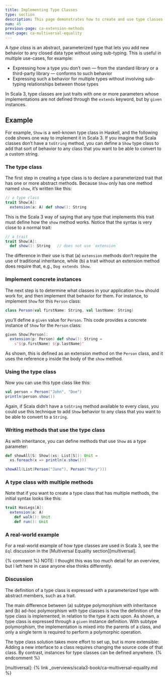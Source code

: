 ```yaml
---
title: Implementing Type Classes
type: section
description: This page demonstrates how to create and use type classes in Scala 3.
num: 45
previous-page: ca-extension-methods
next-page: ca-multiversal-equality
---
```



A *type class* is an abstract, parameterized type that lets you add new behavior to any closed data type without using sub-typing. This is useful in multiple use-cases, for example:

- Expressing how a type you don’t own — from the standard library or a third-party library — conforms to such behavior
- Expressing such a behavior for multiple types without involving sub-typing relationships between those types

In Scala 3, type classes are just traits with one or more parameters whose implementations are not defined through the `extends` keyword, but by `given` instances.


<!-- TODO: discuss where the name "type class" comes from -->
## Example

For example, `Show` is a well-known type class in Haskell, and the following code shows one way to implement it in Scala 3. If you imagine that Scala classes don’t have a `toString` method, you can define a `Show` type class to add that sort of behavior to any class that you want to be able to convert to a custom string.

### The type class

The first step in creating a type class is to declare a parameterized trait that has one or more abstract methods. Because `Show` only has one method named `show`, it’s written like this:

```scala
// a type class
trait Show[A]:
  extension(a: A) def show(): String
```

This is the Scala 3 way of saying that any type that implements this trait must define how the `show` method works. Notice that the syntax is very close to a normal trait:

```scala
// a trait
trait Show[A]:
  def show(): String   // does not use `extension`
```

The difference in their use is that (a) `extension` methods don’t require the use of traditional inheritance, while (b) a trait without an extension method does require that, e.g., `Dog extends Show`.

### Implement concrete instances

The next step is to determine what classes in your application `Show` should work for, and then implement that behavior for them. For instance, to implement `Show` for this `Person` class:

```scala
class Person(val firstName: String, val lastName: String)
```

you’ll define a `given` value for `Person`. This code provides a concrete instance of `Show` for the `Person` class:

```scala
given Show[Person]:
  extension(p: Person) def show(): String = 
    s"${p.firstName} ${p.lastName}"
```

As shown, this is defined as an extension method on the `Person` class, and it uses the reference `p` inside the body of the `show` method.

### Using the type class

Now you can use this type class like this:

```scala
val person = Person("John", "Doe")
println(person.show())
```

Again, if Scala didn’t have a `toString` method available to every class, you could use this technique to add `Show` behavior to any class that you want to be able to convert to a `String`.

### Writing methods that use the type class

As with inheritance, you can define methods that use `Show` as a type parameter:

```scala
def showAll[S: Show](xs: List[S]): Unit =
  xs.foreach(x => println(x.show()))

showAll(List(Person("Jane"), Person("Mary")))
```

### A type class with multiple methods

Note that if you want to create a type class that has multiple methods, the initial syntax looks like this:

```scala
trait HasLegs[A]:
  extension(a: A)
    def walk(): Unit
    def run(): Unit
```

### A real-world example

For a real-world example of how type classes are used in Scala 3, see the `Eql` discussion in the [Multiversal Equality section][multiversal].



{% comment %}
NOTE: I thought this was too much detail for an overview, but I left here in case anyone else thinks differently.

### Discussion

The definition of a type class is expressed with a parameterized type with abstract members, such as a trait.

The main difference between (a) subtype polymorphism with inheritance and (b) ad-hoc polymorphism with type classes is how the definition of the type class is implemented, in relation to the type it acts upon. As shown, a type class is expressed through a `given` instance definition. With subtype polymorphism, the implementation is mixed into the parents of a class, and only a single term is required to perform a polymorphic operation.

The type class solution takes more effort to set up, but is more extensible: Adding a new interface to a class requires changing the source code of that class. By contrast, instances for type classes can be defined anywhere.
{% endcomment %}



[multiversal]: {% link _overviews/scala3-book/ca-multiversal-equality.md %}
